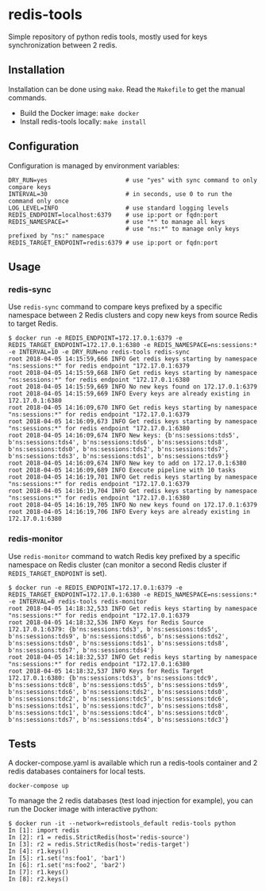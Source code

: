 # redis-tools
Simple repository of python redis tools, mostly used for keys synchronization between 2 redis.

## Installation
Installation can be done using `make`. Read the `Makefile` to get the manual commands.
- Build the Docker image: `make docker`
- Install redis-tools locally: `make install`

## Configuration
Configuration is managed by environment variables:
```
DRY_RUN=yes                      # use "yes" with sync command to only compare keys
INTERVAL=30                      # in seconds, use 0 to run the command only once
LOG_LEVEL=INFO                   # use standard logging levels
REDIS_ENDPOINT=localhost:6379    # use ip:port or fqdn:port
REDIS_NAMESPACE=*                # use "*" to manage all keys
                                 # use "ns:*" to manage only keys prefixed by "ns:" namespace
REDIS_TARGET_ENDPOINT=redis:6379 # use ip:port or fqdn:port
```

## Usage
### redis-sync
Use `redis-sync` command to compare keys prefixed by a specific namespace between 2 Redis clusters and
copy new keys from source Redis to target Redis.
```
$ docker run -e REDIS_ENDPOINT=172.17.0.1:6379 -e REDIS_TARGET_ENDPOINT=172.17.0.1:6380 -e REDIS_NAMESPACE=ns:sessions:* -e INTERVAL=10 -e DRY_RUN=no redis-tools redis-sync
root 2018-04-05 14:15:59,666 INFO Get redis keys starting by namespace "ns:sessions:*" for redis endpoint "172.17.0.1:6379
root 2018-04-05 14:15:59,668 INFO Get redis keys starting by namespace "ns:sessions:*" for redis endpoint "172.17.0.1:6380
root 2018-04-05 14:15:59,669 INFO No new keys found on 172.17.0.1:6379
root 2018-04-05 14:15:59,669 INFO Every keys are already existing in 172.17.0.1:6380
root 2018-04-05 14:16:09,670 INFO Get redis keys starting by namespace "ns:sessions:*" for redis endpoint "172.17.0.1:6379                                                                                   root 2018-04-05 14:16:09,673 INFO Get redis keys starting by namespace "ns:sessions:*" for redis endpoint "172.17.0.1:6380
root 2018-04-05 14:16:09,674 INFO New keys: {b'ns:sessions:tds5', b'ns:sessions:tds4', b'ns:sessions:tds6', b'ns:sessions:tds8', b'ns:sessions:tds0', b'ns:sessions:tds2', b'ns:sessions:tds7', b'ns:sessions:tds3', b'ns:sessions:tds1', b'ns:sessions:tds9'}
root 2018-04-05 14:16:09,674 INFO New key to add on 172.17.0.1:6380
root 2018-04-05 14:16:09,689 INFO Execute pipeline with 10 tasks
root 2018-04-05 14:16:19,701 INFO Get redis keys starting by namespace "ns:sessions:*" for redis endpoint "172.17.0.1:6379
root 2018-04-05 14:16:19,704 INFO Get redis keys starting by namespace "ns:sessions:*" for redis endpoint "172.17.0.1:6380
root 2018-04-05 14:16:19,705 INFO No new keys found on 172.17.0.1:6379
root 2018-04-05 14:16:19,706 INFO Every keys are already existing in 172.17.0.1:6380
```

### redis-monitor
Use `redis-monitor` command to watch Redis key prefixed by a specific namespace on Redis cluster
(can monitor a second Redis cluster if `REDIS_TARGET_ENDPOINT` is set).
```
$ docker run -e REDIS_ENDPOINT=172.17.0.1:6379 -e REDIS_TARGET_ENDPOINT=172.17.0.1:6380 -e REDIS_NAMESPACE=ns:sessions:* -e INTERVAL=0 redis-tools redis-monitor
root 2018-04-05 14:18:32,533 INFO Get redis keys starting by namespace "ns:sessions:*" for redis endpoint "172.17.0.1:6379
root 2018-04-05 14:18:32,536 INFO Keys for Redis Source 172.17.0.1:6379: {b'ns:sessions:tds3', b'ns:sessions:tds5', b'ns:sessions:tds9', b'ns:sessions:tds6', b'ns:sessions:tds2', b'ns:sessions:tds0', b'ns:sessions:tds1', b'ns:sessions:tds8', b'ns:sessions:tds7', b'ns:sessions:tds4'}
root 2018-04-05 14:18:32,537 INFO Get redis keys starting by namespace "ns:sessions:*" for redis endpoint "172.17.0.1:6380
root 2018-04-05 14:18:32,537 INFO Keys for Redis Target 172.17.0.1:6380: {b'ns:sessions:tds3', b'ns:sessions:tdc9', b'ns:sessions:tdc8', b'ns:sessions:tds5', b'ns:sessions:tds9', b'ns:sessions:tds6', b'ns:sessions:tds2', b'ns:sessions:tds0', b'ns:sessions:tdc2', b'ns:sessions:tdc5', b'ns:sessions:tdc6', b'ns:sessions:tds1', b'ns:sessions:tdc7', b'ns:sessions:tds8', b'ns:sessions:tdc1', b'ns:sessions:tdc4', b'ns:sessions:tdc0', b'ns:sessions:tds7', b'ns:sessions:tds4', b'ns:sessions:tdc3'}
```

## Tests
A docker-compose.yaml is available which run a redis-tools container and 2 redis databases
containers for local tests.
```
docker-compose up
```

To manage the 2 redis databases (test load injection for example), you can run the Docker image
with interactive python:
```
$ docker run -it --network=redistools_default redis-tools python
In [1]: import redis
In [2]: r1 = redis.StrictRedis(host='redis-source')
In [3]: r2 = redis.StrictRedis(host='redis-target')
In [4]: r1.keys()
In [5]: r1.set('ns:foo1', 'bar1')
In [6]: r1.set('ns:foo2', 'bar2')
In [7]: r1.keys()
In [8]: r2.keys()
```
